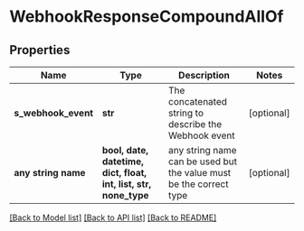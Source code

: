 # WebhookResponseCompoundAllOf


## Properties
Name | Type | Description | Notes
------------ | ------------- | ------------- | -------------
**s_webhook_event** | **str** | The concatenated string to describe the Webhook event | [optional] 
**any string name** | **bool, date, datetime, dict, float, int, list, str, none_type** | any string name can be used but the value must be the correct type | [optional]

[[Back to Model list]](../README.md#documentation-for-models) [[Back to API list]](../README.md#documentation-for-api-endpoints) [[Back to README]](../README.md)


